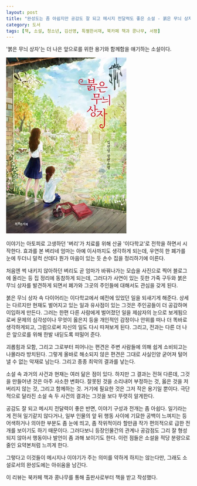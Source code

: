 ```yaml
---
layout: post
title: "완성도는 좀 아쉽지만 공감도 잘 되고 메시지 전달력도 좋은 소설 - 붉은 무늬 상자"
category: 도서
tags: [책, 소설, 청소년, 김선영, 특별한서재, 북카페 책과 콩나무, 서평]
---
```


'붉은 무늬 상자'는
더 나은 앞으로를 위한 용기와 함께함을 얘기하는 소설이다.

![표지](/images/red-pattern-box-book-h480.jpg)

이야기는 아토피로 고생하던 '벼리'가 치료를 위해 산골 '이다학교'로 전학을 하면서 시작한다.
효과를 본 벼리네 엄마는 아예 이사까지도 생각하게 되는데,
우연히 한 폐가를 눈에 두더니 덜컥 산데다
뭔가 마음이 있는 듯 손수 집을 정리하기에 이른다.

처음엔 썩 내키지 않아하던 벼리도
곧 엄마가 바꿔나가는 모습을 사진으로 찍어 블로그에 올리는 등
집 정리에 동참하게 되는데,
그러다가 사연이 있는 듯한 가죽 구두와 붉은 무늬 상자를 발견하게 되면서
폐가와 그곳의 주인들에 대해서도 관심을 갖게 된다.

붉은 무늬 상자 속 다이어리는 이다학교에서 예전에 있었던 일을 되새기게 해준다.
상세는 다르지만 현재도 벌어지고 있는 일과 유사점이 있는 그것은
주인공들이 더 공감하며 이입하게 만든다.
그러는 한편 다른 사람에게 벌어졌던 일을 제삼자의 눈으로 보게됨으로써
문제의 심각성이나 무엇이 옳은지 등을
개인적인 감정이나 안위를 떠나 더 똑바로 생각하게되고,
그럼으로써 자신의 일도 다시 따져보게 된다.
그리고, 전과는 다른 더 나은 앞으로를 위해 한발 내딛도록 떠밀어 준다.

괴롭힘과 모함, 그리고 그로부터 피어나는 편견은 주변 사람들에 의해 쉽게 소비되고는 나몰라라 방치된다.
그렇게 올바로 해소되지 않은 편견은 그대로 사실인양 굳어져 털어낼 수 없는 악재로 남는다.
그리고 종종 최악의 결과를 낳는다.

소설 속 과거의 사건과 현재는 여러 닮은 점이 있다.
하지만 그 결과는 전혀 다른데, 그것을 만들어낸 것은 아주 사소한 변화다.
잘못된 것을 소리내어 부정하는 것,
옳은 것을 저버리지 않는 것,
그리고 함께하는 것.
거기에 필요한 것은 그저 작은 용기일 뿐이다.
극단적으로 달라진 소설 속 두 사건의 결과는 그것을 보다 뚜렷히 알게한다.

공감도 잘 되고 메시지 전달력이 좋은 반면,
이야기 구성과 전개는 좀 아쉽다.
일기라는 게 전혀 일기같지 않다거나,
일부 인물의 앞 뒤 행동 사이에 기묘한 공백이 느껴지는 등
어색하거나 의아한 부분도 좀 눈에 띄고,
좀 작위적이라 할만큼 작가 편의적으로 급한 전개를 보이기도 하기 때문이다.
그러다보니 등장인물간의 관계나 공감점도 그리 잘 형성되지 않아서
행동이나 발언이 좀 과해 보이기도 한다.
이런 점들은 소설을 적당 분량으로 줄인 요약본처럼 느끼게 한다.

그렇다고 이것들이 메시지나 이야기가 주는 의미를 약하게 하지는 않는다만,
그래도 소설로서의 완성도에는 아쉬움을 남긴다.



<div class="im im-info">
이 리뷰는 북카페 책과 콩나무를 통해 출판사로부터 책을 받고 작성했다.
</div>
